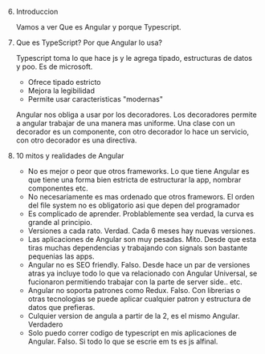 6.  Introduccion

    Vamos a ver Que es Angular y porque Typescript.

7.  Que es TypeScript? Por que Angular lo usa?

    Typescript toma lo que hace js y le agrega tipado, estructuras de datos y poo. Es de microsoft.

    - Ofrece tipado estricto
    - Mejora la legibilidad
    - Permite usar caracteristicas "modernas"

    Angular nos obliga a usar por los decoradores.
    Los decoradores permite a angular trabajar de una manera mas uniforme. Una clase con un decorador es un componente, con otro decorador lo hace un servicio, con otro decorador es una directiva.

8. 10 mitos y realidades de Angular

    - No es mejor o peor que otros frameworks. Lo que tiene Angular es que tiene una forma bien estricta de estructurar la app, nombrar componentes etc.
    - No necesariamente es mas ordenado que otros framewors. El orden del file system no es obligatorio asi que depen del programador
    - Es complicado de aprender. Problablemente sea verdad, la curva es grande al principio.
    - Versiones a cada rato. Verdad. Cada 6 meses hay nuevas versiones.
    - Las aplicaciones de Angular son muy pesadas. Mito. Desde que esta tiras muchas dependencias y trabajando con signals son bastante pequenias las apps.
    - Angular no es SEO friendly. Falso.  Desde hace un par de versiones atras ya incluye todo lo que va relacionado con Angular Universal, se fucionaron permitiendo trabajar con la parte de server side.. etc.
    - Angular no soporta patrones como Redux. Falso. Con librerias o otras tecnologias se puede aplicar cualquier patron y estructura de datos que prefieras. 
    - Culquier version de angula a partir de la 2, es el mismo Angular. Verdadero
    - Solo puedo correr codigo de typescript en mis aplicaciones de Angular. Falso. Si todo lo que se escrie em ts es js alfinal.
